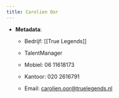```yaml
---
title: Carolien Oor
---
```


- **Metadata**:
	 - Bedrijf: [[True Legends]]

	 - TalentManager

	 - Mobiel: 06 11618173

	 - Kantoor: 020 2616791

	 - Email: carolien.oor@truelegends.nl
